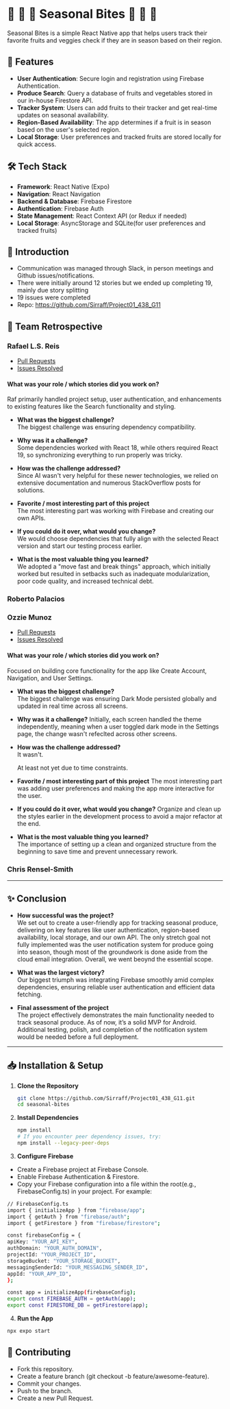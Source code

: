 # 🍓 🍑 🥝 Seasonal Bites  🌽 🥕 🥔

Seasonal Bites is a simple React Native app that helps users track their favorite fruits and veggies check if they are in season based on their region.  

## 🚀 Features  

- **User Authentication**: Secure login and registration using Firebase Authentication.  
- **Produce Search**: Query a database of fruits and vegetables stored in our in-house Firestore API.  
- **Tracker System**: Users can add fruits to their tracker and get real-time updates on seasonal availability.  
- **Region-Based Availability**: The app determines if a fruit is in season based on the user's selected region.  
- **Local Storage**: User preferences and tracked fruits are stored locally for quick access.  

## 🛠 Tech Stack  

- **Framework**: React Native (Expo)  
- **Navigation**: React Navigation  
- **Backend & Database**: Firebase Firestore  
- **Authentication**: Firebase Auth  
- **State Management**: React Context API (or Redux if needed)  
- **Local Storage**: AsyncStorage and SQLite(for user preferences and tracked fruits)  


## 🎯 Introduction

* Communication was managed through Slack, in person meetings and Github issues/notifications.
* There were initially around 12 stories but we ended up completing 19, mainly due story splitting
* 19 issues were completed
* Repo: https://github.com/Sirraff/Project01_438_G11

## 👥 Team Retrospective

### Rafael L.S. Reis

- [Pull Requests](https://github.com/Sirraff/Project01_438_G11/pulls?q=is%3Apr+is%3Aclosed+author%3ASirraff)
- [Issues Resolved](https://github.com/Sirraff/Project01_438_G11/issues?q=is%3Aissue%20state%3Aclosed%20assignee%3ASirraff)

#### What was your role / which stories did you work on?

Raf primarily handled project setup, user authentication, and enhancements to existing features like the Search functionality and styling.

- **What was the biggest challenge?**  
  The biggest challenge was ensuring dependency compatibility.

- **Why was it a challenge?**  
  Some dependencies worked with React 18, while others required React 19, so synchronizing everything to run properly was tricky.

- **How was the challenge addressed?**  
  Since AI wasn't very helpful for these newer technologies, we relied on extensive documentation and numerous StackOverflow posts for solutions.

- **Favorite / most interesting part of this project**  
  The most interesting part was working with Firebase and creating our own APIs.

- **If you could do it over, what would you change?**  
  We would choose dependencies that fully align with the selected React version and start our testing process earlier.

- **What is the most valuable thing you learned?**  
  We adopted a "move fast and break things" approach, which initially worked but resulted in setbacks such as inadequate modularization, poor code quality, and increased technical debt.


### Roberto Palacios

### Ozzie Munoz

- [Pull Requests](https://github.com/Sirraff/Project01_438_G11/pulls?q=is%3Apr+is%3Aclosed+author%3AOzzieMunoz)
- [Issues Resolved](https://github.com/Sirraff/Project01_438_G11/issues?q=is%3Aissue%20state%3Aclosed%20assignee%3AOzzieMunoz)

#### What was your role / which stories did you work on?

Focused on building core functionality for the app like Create Account, Navigation, and User Settings. 

- **What was the biggest challenge?**  
  The biggest challenge was ensuring Dark Mode persisted globally and updated in real time across all screens.
  
- **Why was it a challenge?**
  Initially, each screen handled the theme independently, meaning when a user toggled dark mode in the Settings page, the change wasn't refeclted across other screens. 

- **How was the challenge addressed?**  
  It wasn't.

  At least not yet due to time constraints. 

- **Favorite / most interesting part of this project**
  The most interesting part was adding user preferences and making the app more interactive for the user. 

- **If you could do it over, what would you change?**
  Organize and clean up the styles earlier in the development process to avoid a major refactor at the end.
  
- **What is the most valuable thing you learned?**  
  The importance of setting up a clean and organized structure from the beginning to save time and prevent unnecessary rework.


### Chris Rensel-Smith

---
## ✨ Conclusion

- **How successful was the project?**  
  We set out to create a user-friendly app for tracking seasonal produce, delivering on key features like user authentication, region-based availability, local storage, and our own API. The only stretch goal not fully implemented was the user notification system for produce going into season, though most of the groundwork is done aside from the cloud email integration. Overall, we went beoynd the essential scope.

- **What was the largest victory?**  
  Our biggest triumph was integrating Firebase smoothly amid complex dependencies, ensuring reliable user authentication and efficient data fetching.

- **Final assessment of the project**  
  The project effectively demonstrates the main functionality needed to track seasonal produce. As of now, it’s a solid MVP for Android. Additional testing, polish, and completion of the notification system would be needed before a full deployment.

---

## 📥 Installation & Setup

1. **Clone the Repository**  
   ```bash
   git clone https://github.com/Sirraff/Project01_438_G11.git
   cd seasonal-bites
   ```
2. **Install Dependencies**
   ```bash
   npm install
   # If you encounter peer dependency issues, try:
   npm install --legacy-peer-deps
   ```
3. **Configure Firebase**
  - Create a Firebase project at Firebase Console.
  - Enable Firebase Authentication & Firestore.
  - Copy your Firebase configuration into a file within the root(e.g., FirebaseConfig.ts) in your project. For example:
  ```bash
  // FirebaseConfig.ts
import { initializeApp } from "firebase/app";
import { getAuth } from "firebase/auth";
import { getFirestore } from "firebase/firestore";

const firebaseConfig = {
  apiKey: "YOUR_API_KEY",
  authDomain: "YOUR_AUTH_DOMAIN",
  projectId: "YOUR_PROJECT_ID",
  storageBucket: "YOUR_STORAGE_BUCKET",
  messagingSenderId: "YOUR_MESSAGING_SENDER_ID",
  appId: "YOUR_APP_ID",
};

const app = initializeApp(firebaseConfig);
export const FIREBASE_AUTH = getAuth(app);
export const FIRESTORE_DB = getFirestore(app);
```
4. **Run the App**
```bash
npx expo start
```

## 🤝 Contributing
- Fork this repository.
- Create a feature branch (git checkout -b feature/awesome-feature).
- Commit your changes.
- Push to the branch.
- Create a new Pull Request.
   
   
